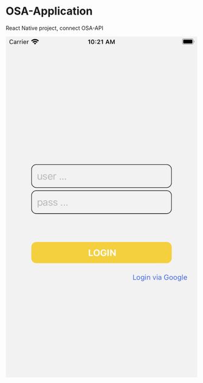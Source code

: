 # OSA-Application
React Native project, connect OSA-API

![Screenshorts](https://github.com/tan0251794/OSA-Application/blob/34cef996ad4242a0b320a3866013609640c2da1b/screenshorts/Simulator%20Screen%20Shot%20-%20iPhone%208%20-%202021-10-15%20at%2010.21.10.png)
